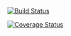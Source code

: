 [![Build Status](https://travis-ci.org/BoyuanSun930/cs207test.svg?branch=master)](https://travis-ci.org/BoyuanSun930/cs207test)

[![Coverage Status](https://coveralls.io/repos/github/BoyuanSun930/cs207test/badge.svg?branch=master)](https://coveralls.io/github/BoyuanSun930/cs207test?branch=master)
